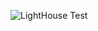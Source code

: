 ![LightHouse Test](<img width="364" alt="code 201 lighthouse score class2" src="https://github.com/MrShambles/201-project/assets/153869998/d4c8b769-4e3a-4bd4-b4ce-8a970ff008e5">)
